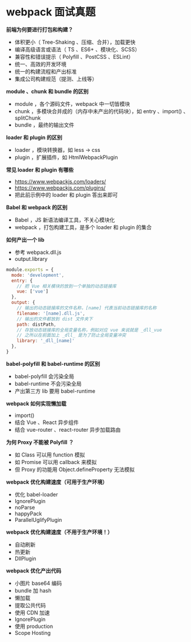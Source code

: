 # webpack 面试真题

**前端为何要进行打包和构建？**

- 体积更小（ Tree-Shaking 、压缩、合并），加载更快
- 编译高级语言或语法（ TS 、ES6+ 、模块化、SCSS）
- 兼容性和错误提示（ Polyfill 、PostCSS 、ESLint）
- 统一、高效的开发环境
- 统一的构建流程和产出标准
- 集成公司构建规范（提测、上线等）



**module 、chunk 和 bundle 的区别**

- module ，各个源码文件，webpack 中一切皆模块
- chunk ，多模块合并成的（内存中未产出的代码块），如 entry 、import() 、splitChunk
- bundle ，最终的输出文件



**loader 和 plugin 的区别**

- loader ，模块转换器，如 less → css
- plugin ，扩展插件，如 HtmlWebpackPlugin



**常见 loader 和 plugin 有哪些**

- https://www.webpackjs.com/loaders/
- https://www.webpackjs.com/plugins/
- 把此前示例中的 loader 和 plugin 答出来即可



**Babel 和 webpack 的区别**

- Babel ，JS 新语法编译工具，不关心模块化
- webpack ，打包构建工具，是多个 loader 和 plugin 的集合



**如何产出一个 lib**

- 参考 webpack.dll.js
- output.library

```js
module.exports = {
  mode: 'development',
  entry: {
    // 把 Vue 相关模块的放到一个单独的动态链接库
    vue: ['vue']
  },
  output: {
    // 输出的动态链接库的文件名称，[name] 代表当前动态链接库的名称
    filename: '[name].dll.js',
    // 输出的文件都放到 dist 文件夹下
    path: distPath,
    // 存放动态链接库的全局变量名称，例如对应 vue 来说就是 _dll_vue
    // 之所以在前面加上 _dll_ 是为了防止全局变量冲突
    library: '_dll_[name]'
  },
}
```



**babel-polyfill 和 babel-runtime 的区别**

- babel-polyfill 会污染全局
- babel-runtime 不会污染全局
- 产出第三方 lib 要用 babel-runtime



**webpack 如何实现懒加载**

- import()
- 结合 Vue 、React 异步组件
- 结合 vue-router 、react-router 异步加载路由



**为何 Proxy 不能被 Polyfill ？**

- 如 Class 可以用 function 模拟
- 如 Promise 可以用 callback 来模拟
- 但 Proxy 的功能用 Object.defineProperty 无法模拟



**webpack 优化构建速度（可用于生产环境）**

- 优化 babel-loader
- IgnorePlugin
- noParse
- happyPack
- ParallelUglifyPlugin



**webpack 优化构建速度（不用于生产环境！）**

- 自动刷新
- 热更新
- DllPlugin



**webpack 优化产出代码**

- 小图片 base64 编码
- bundle 加 hash
- 懒加载
- 提取公共代码
- 使用 CDN 加速
- IgnorePlugin
- 使用 production
- Scope Hosting